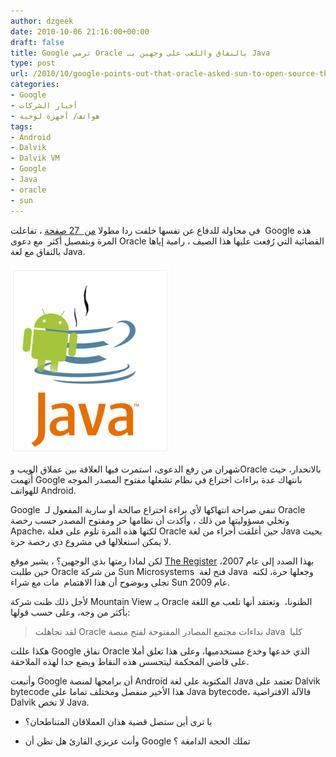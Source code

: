 ```yaml
---
author: dzgeek
date: 2010-10-06 21:16:00+00:00
draft: false
title: Google ترمي Oracle بالنفاق واللعب على وجهين بـ Java
type: post
url: /2010/10/google-points-out-that-oracle-asked-sun-to-open-source-the-java-tech-it-s-now-suing-google-over/
categories:
- Google
- أخبار الشركات
- هواتف/ أجهزة لوحية
tags:
- Android
- Dalvik
- Dalvik VM
- Google
- Java
- oracle
- sun
---
```


في محاولة للدفاع عن نفسها خلفت ردا مطولا [من  27 صفحة](http://www.scribd.com/doc/38765815/Google-Answer-and-Counterclaims-v-Oracle-Filed) ، تفاعلت  Google هذه المرة وبتفصيل أكثر  مع دعوى Oracle القضائية التي رُفعت عليها هذا الصيف ، رامية إياها بالنفاق مع لغة Java.

[![](java-apli-255x300.png)
](https://www.it-scoop.com/wp-content/uploads/2010/10/java-apli.png)

شهران من رفع الدعوى، استمرت فيها العلاقة بين عملاق الويب وOracle بالانحدار، حيث أُتهمت Google بانتهاك عدة براءات اختراع في نظام تشغلها مفتوح المصدر الموجه للهواتف Android.

Google  تنفي صراحة انتهاكها لأي براءة اختراع صالحة أو سارية المفعول لـ Oracle وتخلي مسؤوليتها من ذلك ، وأكدت أن نظامها حر ومفتوح المصدر حسب رخصة  Apache، لكنها هذه المرة تلوم على فعلة Oracle حين أغلقت أجزاء من لغة Java بحيث لا يمكن استغلالها في مشروع ذي رخصة حرة.

لكن لماذا رمتها بذي الوجهين؟ ، يشير موقع [The Register](http://www.theregister.co.uk/2010/10/06/google_answers_oracle_android_lawsuit/) بهذا الصدد إلى عام 2007، حين طلبت Oracle من شركة Sun Microsystems  فتح لغة Java  وجعلها حرة، لكنه تجلى وبوضوح أن هذا الاهتمام  مات مع شراء Sun عام 2009.

لأجل ذلك ظنت شركة Mountain View  بـ Oracle الظنونا،  وتعتقد أنها تلعب مع اللغة بأكثر من وجه، وعلى حسب قولها:


<blockquote>لقد تجاهلت Oracle نداءات مجتمع المصادر المفتوحة لفتح منصة Java  كليا</blockquote>


هكذا عللت Google نفاق Oracle الذي خدعها وخدع مستخدميها، وعلى هذا تعلق أملا على قاضي المحكمة ليتحسس هذه النقاط ويضع حدا لهذه الملاحقة.

وأتبعت Google أن برامجها لمنصة Android المكتوبة على لغة Java تعتمد على Dalvik bytecode هذا الأخير منفصل ومختلف تماما على Java bytecode، فالآلة الافتراضية Dalvik  لا تخص Java.

- يا ترى أين ستصل قضية هذان العملاقان المتناطحان؟

- وأنت عزيزي القارئ هل تظن أن Google تملك الحجة الدامغة ؟
